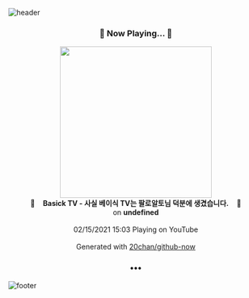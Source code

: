 ![header](https://capsule-render.vercel.app/api?type=wave&height=170&section=header&text=Hi.%20I'm%20SHIFT&fontColor=090707&fontAlignX=45&fontAlignY=65&fontSize=100)

<h3 align="center">🎵 Now Playing... 🎵</h3>
<p align="center">
  <a href="https://www.youtube.com/channel/UCkYFO5qHctUX_lsVF46t9Sg">
    <img width="300" src="https://yt3.ggpht.com/ytc/AAUvwnhmQdi5XmDe-jdkXV9IzbYAWAs6Tqa0Y4QzVD_f=s48-c-k-c0x00ffffff-no-rj-mo">
  </a>
  <br>
  🎵&nbsp&nbsp&nbsp <b>Basick TV - 사실 베이식 TV는 팔로알토님 덕분에 생겼습니다.</b> &nbsp&nbsp&nbsp🎵
  <br>
  on <b>undefined</b>
  
  <br />
  <br />
  02/15/2021 15:03 Playing on YouTube
  <br />
  <br />
  Generated with <a href="https://github.com/20chan/github-now">20chan/github-now</a>
</p>

<h3 align="center">•••</h3>

![footer](https://capsule-render.vercel.app/api?type=wave&height=150&section=footer)
